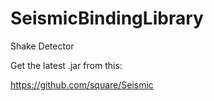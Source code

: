 # SeismicBindingLibrary
Shake Detector

Get the latest .jar from this:

https://github.com/square/Seismic

